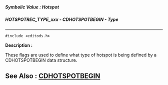 ##### Symbolic Value : Hotspot
##### HOTSPOTREC_TYPE_xxx - CDHOTSPOTBEGIN - Type
---
```
#include <editods.h>
```
**Description :**

These flags are used to define what type of hotspot is being defined by a 
CDHOTSPOTBEGIN data structure.

**See Also :**
[CDHOTSPOTBEGIN](/domino-c-api-docs/reference/Data/CDHOTSPOTBEGIN)
---
